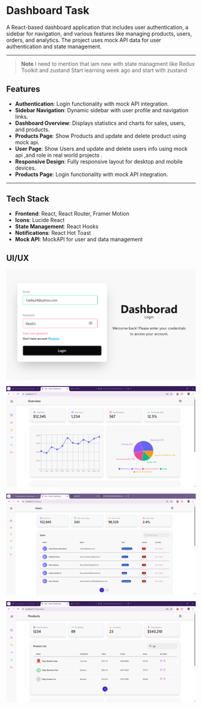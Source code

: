 # Dashboard Task

A React-based dashboard application that includes user authentication, a sidebar for navigation, and various features like managing products, users, orders, and analytics. The project uses mock API data for user authentication and state management.

---
> **Note**
> I need to mention that iam new with state managment like Redux Toolkit and zustand
> Start learning week ago and start with zustand

## Features

- **Authentication**: Login functionality with mock API integration.
- **Sidebar Navigation**: Dynamic sidebar with user profile and navigation links.
- **Dashboard Overview**: Displays statistics and charts for sales, users, and products.
- **Products Page**: Show Products and update and delete product using mock api.
- **User Page**: Show Users and update and delete users info using mock api ,and role in real world projects .
- **Responsive Design**: Fully responsive layout for desktop and mobile devices.
- **Products Page**: Login functionality with mock API integration.
---

## Tech Stack

- **Frontend**: React, React Router, Framer Motion
- **Icons**: Lucide React
- **State Management**: React Hooks
- **Notifications**: React Hot Toast
- **Mock API**: MockAPI for user and data management

## UI/UX
![Login](<Screenshot 2025-04-07 162732.png>)

![Dashboard Overview](<Screenshot 2025-04-07 162749.png>)

![Users Page](<Screenshot 2025-04-07 163054.png>)

![Products Page](<Screenshot 2025-04-07 162827.png>)
